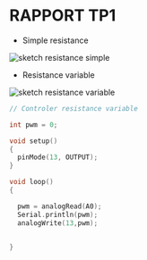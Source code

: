 # RAPPORT TP1
- Simple resistance

![sketch resistance simple](https://github.com/institut-galilee/2020-potential-eureka/blob/master/lab/1/report/simpleResistance.png)


- Resistance variable

![sketch resistance variable](https://github.com/institut-galilee/2020-potential-eureka/blob/master/lab/1/report/resistanceVariable.png)

```C
// Controler resistance variable

int pwm = 0;

void setup()
{
  pinMode(13, OUTPUT);
}

void loop()
{

  pwm = analogRead(A0); 
  Serial.println(pwm); 
  analogWrite(13,pwm);
  

}

```
